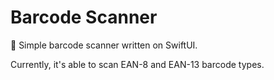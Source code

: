 # Barcode Scanner
📱 Simple barcode scanner written on SwiftUI.

Currently, it's able to scan EAN-8 and EAN-13 barcode types.
